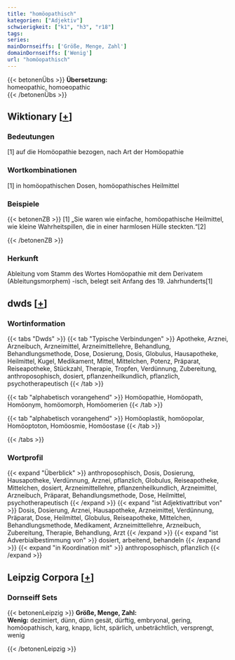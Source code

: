 ```yaml
---
title: "homöopathisch"
kategorien: ["Adjektiv"]
schwierigkeit: ["k1", "h3", "r18"]
tags:
series:
mainDornseiffs: ['Größe, Menge, Zahl']
domainDornseiffs: ['Wenig']
url: "homöopathisch"
---
```


{{< betonenÜbs >}}
**Übersetzung:**  
homeopathic, homoeopathic  
{{< /betonenÜbs >}}

## Wiktionary [[+](https://de.wiktionary.org/wiki/homöopathisch)]

### Bedeutungen
[1] auf die Homöopathie bezogen, nach Art der Homöopathie  

### Wortkombinationen
[1] in homöopathischen Dosen, homöopathisches Heilmittel  

### Beispiele
{{< betonenZB >}}
[1] „Sie waren wie einfache, homöopathische Heilmittel, wie kleine Wahrheitspillen, die in einer harmlosen Hülle steckten.“[2]  

{{< /betonenZB >}}
### Herkunft
Ableitung vom Stamm des Wortes Homöopathie mit dem Derivatem (Ableitungsmorphem) -isch, belegt seit Anfang des 19. Jahrhunderts[1]  



## dwds [[+](https://www.dwds.de/wb/homöopathisch)]

### Wortinformation
{{< tabs "Dwds" >}}
{{< tab "Typische Verbindungen" >}}
Apotheke, Arznei, Arzneibuch, Arzneimittel, Arzneimittellehre, Behandlung, Behandlungsmethode, Dose, Dosierung, Dosis, Globulus, Hausapotheke, Heilmittel, Kugel, Medikament, Mittel, Mittelchen, Potenz, Präparat, Reiseapotheke, Stückzahl, Therapie, Tropfen, Verdünnung, Zubereitung, anthroposophisch, dosiert, pflanzenheilkundlich, pflanzlich, psychotherapeutisch
{{< /tab >}}

{{< tab "alphabetisch vorangehend" >}}
Homöopathie, Homöopath, Homöonym, homöomorph, Homöomerien
{{< /tab >}}

{{< tab "alphabetisch vorangehend" >}}
Homöoplastik, homöopolar, Homöoptoton, Homöosmie, Homöostase
{{< /tab >}}

{{< /tabs >}}

### Wortprofil
{{< expand "Überblick" >}} anthroposophisch, Dosis, Dosierung, Hausapotheke, Verdünnung, Arznei, pflanzlich, Globulus, Reiseapotheke, Mittelchen, dosiert, Arzneimittellehre, pflanzenheilkundlich, Arzneimittel, Arzneibuch, Präparat, Behandlungsmethode, Dose, Heilmittel, psychotherapeutisch {{< /expand >}}
{{< expand "ist Adjektivattribut von" >}} Dosis, Dosierung, Arznei, Hausapotheke, Arzneimittel, Verdünnung, Präparat, Dose, Heilmittel, Globulus, Reiseapotheke, Mittelchen, Behandlungsmethode, Medikament, Arzneimittellehre, Arzneibuch, Zubereitung, Therapie, Behandlung, Arzt {{< /expand >}}
{{< expand "ist Adverbialbestimmung von" >}} dosiert, arbeitend, behandeln {{< /expand >}}
{{< expand "in Koordination mit" >}} anthroposophisch, pflanzlich {{< /expand >}}

## Leipzig Corpora [[+](https://corpora.uni-leipzig.de/en/res?word=homöopathisch&corpusId=deu_newscrawl-public_2018)]

### Dornseiff Sets
{{< betonenLeipzig >}}
**Größe, Menge, Zahl:**  
**Wenig:** dezimiert, dünn, dünn gesät, dürftig, embryonal, gering, homöopathisch, karg, knapp, licht, spärlich, unbeträchtlich, versprengt, wenig  

{{< /betonenLeipzig >}}
